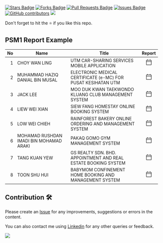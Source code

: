 <a href="https://github.com/drshahizan/undergraduate-project/stargazers"><img src="https://img.shields.io/github/stars/drshahizan/undergraduate-project" alt="Stars Badge"/></a>
<a href="https://github.com/drshahizan/undergraduate-project/network/members"><img src="https://img.shields.io/github/forks/drshahizan/undergraduate-project" alt="Forks Badge"/></a>
<a href="https://github.com/drshahizan/undergraduate-project/pulls"><img src="https://img.shields.io/github/issues-pr/drshahizan/undergraduate-project" alt="Pull Requests Badge"/></a>
<a href="https://github.com/drshahizan/undergraduate-project/issues"><img src="https://img.shields.io/github/issues/drshahizan/undergraduate-project" alt="Issues Badge"/></a>
<a href="https://github.com/drshahizan/undergraduate-project/graphs/contributors"><img alt="GitHub contributors" src="https://img.shields.io/github/contributors/drshahizan/undergraduate-project?color=2b9348"></a>
![](https://visitor-badge.glitch.me/badge?page_id=drshahizan/undergraduate-project)

Don't forget to hit the :star: if you like this repo.

## PSM1 Report Example

| No | Name | Title | Report |
| -----: | ----- | ------ | :------: |
| 1 | CHOY WAN LING | UTM CAR-SHARING SERVICES MOBILE APPLICATION | <a href="https://drive.google.com/file/d/1WpqCe5PON-pIdJjgN6XNBLnBglQYCzjW/view?usp=sharing" ><img src="../images/calendar-24.svg" width="20px" height="20px" ></a> |
| 2 | MUHAMMAD HAZIQ DANIAL BIN MUSAL | ELECTRONIC MEDICAL CERTIFICATE (e-MC) FOR PUSAT KESIHATAN UTM  | <a href="https://drive.google.com/file/d/1z03E4L1kKoUO6FTsIrlTKFdPU-8woUhV/view?usp=sharing" ><img src="../images/calendar-24.svg" width="20px" height="20px" ></a> |
| 3 | JACK LEE | MOO DUK KWAN TAEKWONDO KLUANG CLUB MANAGEMENT SYSTEM  | <a href="https://drive.google.com/file/d/1OL7NLo2KzbrvjLNVrsI_Jux8CwD6Dnmk/view?usp=sharing" ><img src="../images/calendar-24.svg" width="20px" height="20px" ></a> |
| 4 | LIEW WEI XIAN | SIEW FANG HOMESTAY ONLINE BOOKING SYSTEM | <a href="https://drive.google.com/file/d/1uR7dD-gp1tsncEaF0-NCUVDiZJjpHXfC/view?usp=sharing" ><img src="../images/calendar-24.svg" width="20px" height="20px" ></a> |
| 5 | LOW WEI CHIEH | RAINFOREST BAKERY ONLINE ORDERING AND MANAGEMENT SYSTEM  | <a href="https://drive.google.com/file/d/10rNY-JbLLTjMEMWC-3ZT9m3LVhI7Rwvi/view?usp=sharing" ><img src="../images/calendar-24.svg" width="20px" height="20px" ></a> |
| 6 | MOHAMAD RUSHDAN IMADI BIN MOHAMAD ARAKI | PAKAQ GOMO GYM MANAGEMENT SYSTEM  | <a href="https://drive.google.com/file/d/1XjPtgkrlLzF_z9H8YIVr5gFcWic0ODmu/view?usp=sharing" ><img src="../images/calendar-24.svg" width="20px" height="20px" ></a> |
| 7 | TANG KUAN YEW | GS REALTY SDN. BHD. APPOINTMENT AND REAL ESTATE BOOKING SYSTEM  | <a href="https://drive.google.com/file/d/1-eqshlhbf025Ue370GdquRMkoifGdTeR/view?usp=sharing" ><img src="../images/calendar-24.svg" width="20px" height="20px" ></a> |
| 8 | TOON SHU HUI | BABYMOM CONFINEMENT HOME BOOKING AND MANAGEMENT SYSTEM | <a href="https://drive.google.com/file/d/16tsdATFBSG8-FseG_1Nq61GWaBDmKzGj/view?usp=sharing" ><img src="../images/calendar-24.svg" width="20px" height="20px" ></a> |

## Contribution 🛠️
Please create an [Issue](https://github.com/drshahizan/undergraduate-project/issues) for any improvements, suggestions or errors in the content.

You can also contact me using [Linkedin](https://www.linkedin.com/in/drshahizan/) for any other queries or feedback.

![](https://visitor-badge.glitch.me/badge?page_id=drshahizan)

